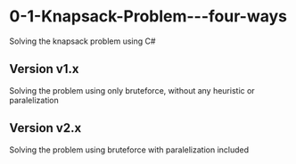 # 0-1-Knapsack-Problem---four-ways
Solving the knapsack problem using C#

<h2>Version v1.x </h2> 
Solving the problem using only bruteforce, without any heuristic or paralelization

<h2>Version v2.x </h2> 
Solving the problem using bruteforce with paralelization included

